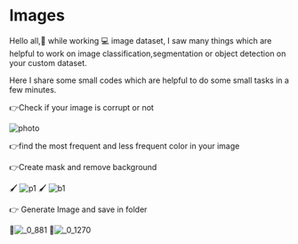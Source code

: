 # Images
Hello all,👋 while working 💻 image dataset, I saw many things which are helpful to work on image classification,segmentation or object detection on your custom dataset.

Here I share some small codes which are helpful to do some small tasks in a few minutes. 

👉Check if your image is corrupt or not
   
   ![photo](https://user-images.githubusercontent.com/61602017/113501462-dd69a300-9542-11eb-844e-0ef408b8f140.jpg)

👉find the most frequent and less frequent color in your image
  
   
👉Create mask and remove background

   🖌 ![p1](https://user-images.githubusercontent.com/61602017/113501500-1ace3080-9543-11eb-892c-af9cae7c7b79.jpg)
   🖌 ![b1](https://user-images.githubusercontent.com/61602017/113501498-1a359a00-9543-11eb-8f76-391092c895c7.jpg)

👉 Generate Image and save in folder

   👀![_0_881](https://user-images.githubusercontent.com/61602017/113501526-6da7e800-9543-11eb-93fe-330837b66002.jpg)
   👀![_0_1270](https://user-images.githubusercontent.com/61602017/113501528-6ed91500-9543-11eb-8980-1936a0e24f25.jpg)
